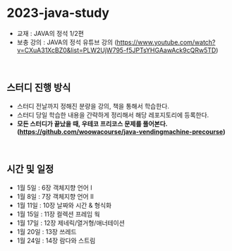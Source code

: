 # 2023-java-study

- 교재 : JAVA의 정석 1/2편
- 보충 강의 : JAVA의 정석 유튜브 강의 (https://www.youtube.com/watch?v=CXuA31XcBZ0&list=PLW2UjW795-f5JPTsYHGAawAck9cQRw5TD)

<br>

## 스터디 진행 방식

- 스터디 전날까지 정해진 분량을 강의, 책을 통해서 학습한다.
- 스터디 당일 학습한 내용을 간략하게 정리해서 해당 레포지토리에 등록한다.
- **모든 스터디가 끝났을 때, 우테코 프리코스 문제를 풀어본다. (https://github.com/woowacourse/java-vendingmachine-precourse)**

<br>

## 시간 및 일정

- 1월 5일 : 6장 객체지향 언어 I
- 1월 8일 : 7장 객체지향 언어 Ⅱ
- 1월 11일 : 10장 날짜와 시간 & 형식화
- 1월 15일 : 11장 컬렉션 프레임 웍
- 1월 17일 : 12장 제네릭/열거형/애너테이션
- 1월 20일 : 13장 쓰레드
- 1월 24일 : 14장 람다와 스트림
